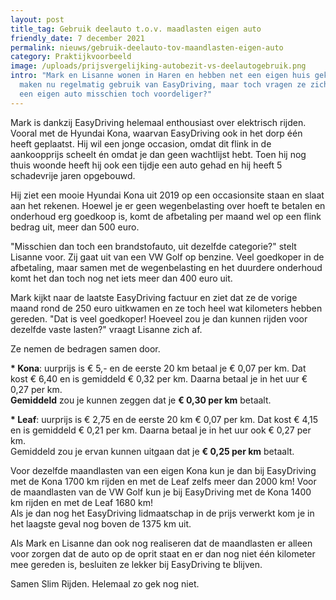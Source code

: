 ```yaml
---
layout: post
title_tag: Gebruik deelauto t.o.v. maadlasten eigen auto
friendly_date: 7 december 2021
permalink: nieuws/gebruik-deelauto-tov-maandlasten-eigen-auto
category: Praktijkvoorbeeld
image: /uploads/prijsvergelijking-autobezit-vs-deelautogebruik.png
intro: "Mark en Lisanne wonen in Haren en hebben net een eigen huis gekocht. Ze
  maken nu regelmatig gebruik van EasyDriving, maar toch vragen ze zich af: is
  een eigen auto misschien toch voordeliger?"
---
```

Mark is dankzij EasyDriving helemaal enthousiast over elektrisch rijden. Vooral met de Hyundai Kona, waarvan EasyDriving ook in het dorp één heeft geplaatst. Hij wil een jonge occasion, omdat dit flink in de aankoopprijs scheelt én omdat je dan geen wachtlijst hebt. Toen hij nog thuis woonde heeft hij ook een tijdje een auto gehad en hij heeft 5 schadevrije jaren opgebouwd.

Hij ziet een mooie Hyundai Kona uit 2019 op een occasionsite staan en slaat aan het rekenen. Hoewel je er geen wegenbelasting over hoeft te betalen en onderhoud erg goedkoop is, komt de afbetaling per maand wel op een flink bedrag uit, meer dan 500 euro.

"Misschien dan toch een brandstofauto, uit dezelfde categorie?" stelt Lisanne voor. Zij gaat uit van een VW Golf op benzine. Veel goedkoper in de afbetaling, maar samen met de wegenbelasting en het duurdere onderhoud komt het dan toch nog net iets meer dan 400 euro uit.

Mark kijkt naar de laatste EasyDriving factuur en ziet dat ze de vorige maand rond de 250 euro uitkwamen en ze toch heel wat kilometers hebben gereden. "Dat is veel goedkoper! Hoeveel zou je dan kunnen rijden voor dezelfde vaste lasten?" vraagt Lisanne zich af.

Ze nemen de bedragen samen door.

**\* Kona**: uurprijs is € 5,- en de eerste 20 km betaal je € 0,07 per km. Dat kost € 6,40 en is gemiddeld € 0,32 per km. Daarna betaal je in het uur € 0,27 per km.\
**Gemiddeld** zou je kunnen zeggen dat je **€ 0,30 per km** betaalt.

**\* Leaf**: uurprijs is € 2,75 en de eerste 20 km € 0,07 per km. Dat kost € 4,15 en is gemiddeld € 0,21 per km. Daarna betaal je in het uur ook € 0,27 per km.\
Gemiddeld zou je ervan kunnen uitgaan dat je **€ 0,25 per km** betaalt.

Voor dezelfde maandlasten van een eigen Kona kun je dan bij EasyDriving met de Kona 1700 km rijden en met de Leaf zelfs meer dan 2000 km! Voor de maandlasten van de VW Golf kun je bij EasyDriving met de Kona 1400 km rijden en met de Leaf 1680 km!\
Als je dan nog het EasyDriving lidmaatschap in de prijs verwerkt kom je in het laagste geval nog boven de 1375 km uit.

Als Mark en Lisanne dan ook nog realiseren dat de maandlasten er alleen voor zorgen dat de auto op de oprit staat en er dan nog niet één kilometer mee gereden is, besluiten ze lekker bij EasyDriving te blijven.

Samen Slim Rijden. Helemaal zo gek nog niet.